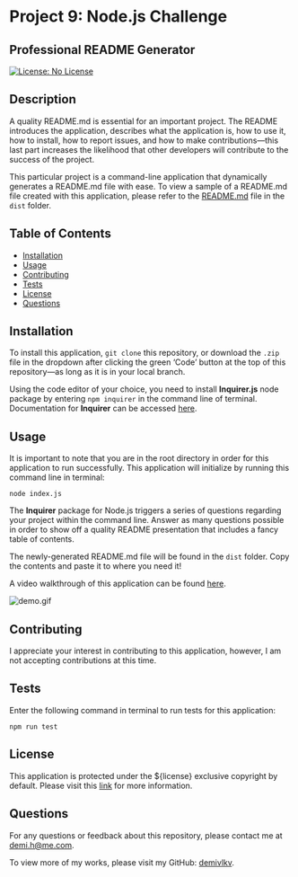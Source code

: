 # Project 9: Node.js Challenge
## Professional README Generator
[![License: No License](https://img.shields.io/badge/License-No_License-lightgreen)](https://choosealicense.com/no-permission/)

## Description
A quality README.md is essential for an important project. The README introduces the application, describes what the application is, how to use it, how to install, how to report issues, and how to make contributions—this last part increases the likelihood that other developers will contribute to the success of the project.

This particular project is a command-line application that dynamically generates a README.md file with ease. To view a sample of a README.md file created with this application, please refer to the [README.md](/../main/dist/README.md) file in the `dist` folder.

## Table of Contents
- [Installation](#installation)
- [Usage](#usage)
- [Contributing](#contributing)
- [Tests](#tests)
- [License](#license)
- [Questions](#questions)

## Installation
To install this application, `git clone` this repository, or download the `.zip` file in the dropdown after clicking the green ‘Code’ button at the top of this repository—as long as it is in your local branch.

Using the code editor of your choice, you need to install **Inquirer.js** node package by entering `npm inquirer` in the command line of terminal. Documentation for **Inquirer** can be accessed [here](https://www.npmjs.com/package/inquirer).

## Usage
It is important to note that you are in the root directory in order for this application to run successfully. This application will initialize by running this command line in terminal:
```
node index.js
```
The **Inquirer** package for Node.js triggers a series of questions regarding your project within the command line. Answer as many questions possible in order to show off a quality README presentation that includes a fancy table of contents.

The newly-generated README.md file will be found in the `dist` folder. Copy the contents and paste it to where you need it!

A video walkthrough of this application can be found [here](https://youtu.be/7b_bRehAL90).

![demo.gif](/../main/assets/images/demo.gif)

## Contributing
I appreciate your interest in contributing to this application, however, I am not accepting contributions at this time.

## Tests
Enter the following command in terminal to run tests for this application:
```
npm run test
```

## License
This application is protected under the ${license} exclusive copyright by default. Please visit this [link](https://choosealicense.com/no-permission/) for more information.

## Questions
For any questions or feedback about this repository, please contact me at [demi.h@me.com](mailto:demi.h@me.com).

To view more of my works, please visit my GitHub: [demivlkv](https://github.com/demivlkv).
  